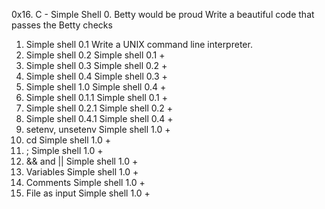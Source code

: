 0x16. C - Simple Shell
0. Betty would be proud
Write a beautiful code that passes the Betty checks
1. Simple shell 0.1
Write a UNIX command line interpreter.
2. Simple shell 0.2
Simple shell 0.1 +
3. Simple shell 0.3
Simple shell 0.2 +
4. Simple shell 0.4
Simple shell 0.3 +
5. Simple shell 1.0
Simple shell 0.4 +
6. Simple shell 0.1.1
Simple shell 0.1 +
7. Simple shell 0.2.1
Simple shell 0.2 +
8. Simple shell 0.4.1
Simple shell 0.4 +
9. setenv, unsetenv
Simple shell 1.0 +
10. cd
Simple shell 1.0 +
11. ;
Simple shell 1.0 +
12. && and ||
Simple shell 1.0 +
14. Variables
Simple shell 1.0 +
15. Comments
Simple shell 1.0 +
16. File as input
Simple shell 1.0 +
